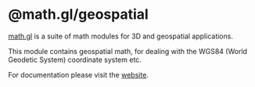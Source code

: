 # @math.gl/geospatial

[math.gl](https://math.gl/docs) is a suite of math modules for 3D and geospatial applications.

This module contains geospatial math, for dealing with the WGS84 (World Geodetic System) coordinate system etc.

For documentation please visit the [website](https://math.gl).
